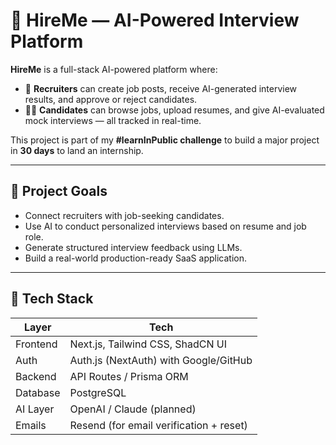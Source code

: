 # 🚀 HireMe — AI-Powered Interview Platform

**HireMe** is a full-stack AI-powered platform where:
- 🎯 **Recruiters** can create job posts, receive AI-generated interview results, and approve or reject candidates.
- 👨‍💻 **Candidates** can browse jobs, upload resumes, and give AI-evaluated mock interviews — all tracked in real-time.

This project is part of my **#learnInPublic challenge** to build a major project in **30 days** to land an internship.

---

## 📌 Project Goals

- Connect recruiters with job-seeking candidates.
- Use AI to conduct personalized interviews based on resume and job role.
- Generate structured interview feedback using LLMs.
- Build a real-world production-ready SaaS application.

---

## 🧠 Tech Stack

| Layer        | Tech                                   |
|--------------|----------------------------------------|
| Frontend     | Next.js, Tailwind CSS, ShadCN UI       |
| Auth         | Auth.js (NextAuth) with Google/GitHub  |
| Backend      | API Routes / Prisma ORM                |
| Database     | PostgreSQL                             |
| AI Layer     | OpenAI / Claude (planned)              |
| Emails       | Resend (for email verification + reset)|


